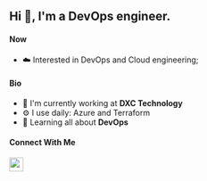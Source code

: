 ## Hi 👋, I'm a DevOps engineer.


#### Now

- :cloud: Interested in DevOps and Cloud engineering;


#### Bio

- 🏢 I'm currently working at **DXC Technology**
- ⚙️ I use daily: Azure and Terraform
- 🌱 Learning all about **DevOps**


#### Connect With Me

<p left="center">
<a href="https://www.linkedin.com/in/wiktor-rogozinski/">
  <img src="https://img.shields.io/badge/linkedin-%230077B5.svg?&style=for-the-badge&logo=linkedin&logoColor=white" height=25>


